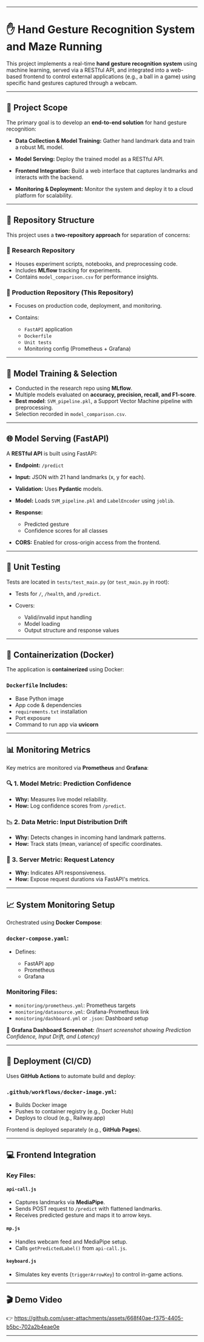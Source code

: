 

---

# ✋ Hand Gesture Recognition System and Maze Running

This project implements a real-time **hand gesture recognition system** using machine learning, served via a RESTful API, and integrated into a web-based frontend to control external applications (e.g., a ball in a game) using specific hand gestures captured through a webcam.

---

## 🎯 Project Scope

The primary goal is to develop an **end-to-end solution** for hand gesture recognition:

* **Data Collection & Model Training:**
  Gather hand landmark data and train a robust ML model.

* **Model Serving:**
  Deploy the trained model as a RESTful API.

* **Frontend Integration:**
  Build a web interface that captures landmarks and interacts with the backend.

* **Monitoring & Deployment:**
  Monitor the system and deploy it to a cloud platform for scalability.

---

## 📁 Repository Structure

This project uses a **two-repository approach** for separation of concerns:

### 🔬 Research Repository

* Houses experiment scripts, notebooks, and preprocessing code.
* Includes **MLflow** tracking for experiments.
* Contains `model_comparison.csv` for performance insights.

### 🚀 Production Repository (This Repository)

* Focuses on production code, deployment, and monitoring.
* Contains:

  * `FastAPI` application
  * `Dockerfile`
  * `Unit tests`
  * Monitoring config (Prometheus + Grafana)

---

## 🧠 Model Training & Selection

* Conducted in the research repo using **MLflow**.
* Multiple models evaluated on **accuracy, precision, recall, and F1-score**.
* **Best model**: `SVM_pipeline.pkl`, a Support Vector Machine pipeline with preprocessing.
* Selection recorded in `model_comparison.csv`.

---

## 🌐 Model Serving (FastAPI)

A **RESTful API** is built using FastAPI:

* **Endpoint:** `/predict`

* **Input:** JSON with 21 hand landmarks (x, y for each).

* **Validation:** Uses **Pydantic** models.

* **Model:** Loads `SVM_pipeline.pkl` and `LabelEncoder` using `joblib`.

* **Response:**

  * Predicted gesture
  * Confidence scores for all classes

* **CORS:** Enabled for cross-origin access from the frontend.

---

## 🧪 Unit Testing

Tests are located in `tests/test_main.py` (or `test_main.py` in root):

* Tests for `/`, `/health`, and `/predict`.
* Covers:

  * Valid/invalid input handling
  * Model loading
  * Output structure and response values

---

## 🐳 Containerization (Docker)

The application is **containerized** using Docker:

### `Dockerfile` Includes:

* Base Python image
* App code & dependencies
* `requirements.txt` installation
* Port exposure
* Command to run app via **uvicorn**

---

## 📊 Monitoring Metrics

Key metrics are monitored via **Prometheus** and **Grafana**:

### 🔍 1. Model Metric: Prediction Confidence

* **Why:** Measures live model reliability.
* **How:** Log confidence scores from `/predict`.

### 📉 2. Data Metric: Input Distribution Drift

* **Why:** Detects changes in incoming hand landmark patterns.
* **How:** Track stats (mean, variance) of specific coordinates.

### 🚀 3. Server Metric: Request Latency

* **Why:** Indicates API responsiveness.
* **How:** Expose request durations via FastAPI's metrics.

---

## 📈 System Monitoring Setup

Orchestrated using **Docker Compose**:

### `docker-compose.yaml`:

* Defines:

  * FastAPI app
  * Prometheus
  * Grafana

### Monitoring Files:

* `monitoring/prometheus.yml`: Prometheus targets
* `monitoring/datasource.yml`: Grafana-Prometheus link
* `monitoring/dashboard.yml` or `.json`: Dashboard setup

📸 **Grafana Dashboard Screenshot:**
*(Insert screenshot showing Prediction Confidence, Input Drift, and Latency)*

---

## 🚀 Deployment (CI/CD)

Uses **GitHub Actions** to automate build and deploy:

### `.github/workflows/docker-image.yml`:

* Builds Docker image
* Pushes to container registry (e.g., Docker Hub)
* Deploys to cloud (e.g., Railway.app)

Frontend is deployed separately (e.g., **GitHub Pages**).

---

## 💻 Frontend Integration

### Key Files:

#### `api-call.js`

* Captures landmarks via **MediaPipe**.
* Sends POST request to `/predict` with flattened landmarks.
* Receives predicted gesture and maps it to arrow keys.

#### `mp.js`

* Handles webcam feed and MediaPipe setup.
* Calls `getPredictedLabel()` from `api-call.js`.

#### `keyboard.js`

* Simulates key events (`triggerArrowKey`) to control in-game actions.

---

## 🎬 Demo Video
👉
https://github.com/user-attachments/assets/668f40ae-f375-4405-b5bc-702a2b4eae0e





---

